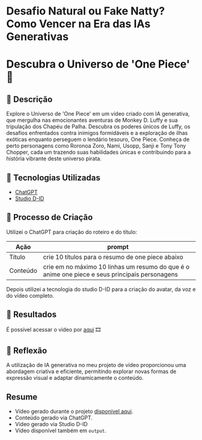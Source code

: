 # Desafio Natural ou Fake Natty? Como Vencer na Era das IAs Generativas

# Descubra o Universo de 'One Piece' 🚢

## 📒 Descrição

Explore o Universo de 'One Piece' em um vídeo criado com IA generativa, que mergulha nas emocionantes aventuras de Monkey D. Luffy e sua tripulação dos Chapéu de Palha. Descubra os poderes únicos de Luffy, os desafios enfrentados contra inimigos formidáveis e a exploração de ilhas exóticas enquanto perseguem o lendário tesouro, One Piece. Conheça de perto personagens como Roronoa Zoro, Nami, Usopp, Sanji e Tony Tony Chopper, cada um trazendo suas habilidades únicas e contribuindo para a história vibrante deste universo pirata.

## 🤖 Tecnologias Utilizadas

- [ChatGPT](https://chatgpt.com/)
- [Studio D-ID](https://studio.d-id.com/)

## 🧐 Processo de Criação

Utilizei o ChatGPT para criação do roteiro e do título:

| Ação  | prompt|
| ------------- | ------------- |
| Título  | crie 10 títulos para o resumo de one piece abaixo  |
| Conteúdo  | crie em no máximo 10 linhas um resumo do que é o anime one piece e seus principais personagens  |


Depois utilizei a tecnologia do studio D-ID para a criação do avatar, da voz e do vídeo completo.

## 🚀 Resultados

É possível acessar o video por [aqui](https://studio.d-id.com/share?id=00c51dd68702ca8aaf483aa83121c8b9&utm_source=copy) 🎞

## 💭 Reflexão 
A utilização de IA generativa no meu projeto de vídeo proporcionou uma abordagem criativa e eficiente, permitindo explorar novas formas de expressão visual e adaptar dinamicamente o conteúdo.

## Resume

* Vídeo gerado durante o projeto <a href="https://studio.d-id.com/share?id=00c51dd68702ca8aaf483aa83121c8b9&utm_source=copy" title="View PDF now">disponível aqui</a>.
* Conteúdo gerado via ChatGPT.
* Vídeo gerado via Studio D-ID
* Vídeo disponível também em `output`.